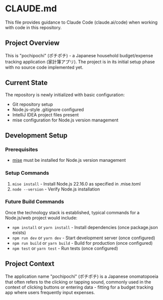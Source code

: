 # CLAUDE.md

This file provides guidance to Claude Code (claude.ai/code) when working with code in this repository.

## Project Overview

This is "pochipochi" (ポチポチ) - a Japanese household budget/expense tracking application (家計簿アプリ). The project is in its initial setup phase with no source code implemented yet.

## Current State

The repository is newly initialized with basic configuration:
- Git repository setup 
- Node.js-style .gitignore configured
- IntelliJ IDEA project files present
- mise configuration for Node.js version management

## Development Setup

### Prerequisites
- [mise](https://mise.jdx.dev/) must be installed for Node.js version management

### Setup Commands
1. `mise install` - Install Node.js 22.16.0 as specified in .mise.toml
2. `node --version` - Verify Node.js installation

### Future Build Commands
Once the technology stack is established, typical commands for a Node.js/web project would include:

- `npm install` or `yarn install` - Install dependencies (once package.json exists)
- `npm run dev` or `yarn dev` - Start development server (once configured)
- `npm run build` or `yarn build` - Build for production (once configured)
- `npm test` or `yarn test` - Run tests (once configured)

## Project Context

The application name "pochipochi" (ポチポチ) is a Japanese onomatopoeia that often refers to the clicking or tapping sound, commonly used in the context of clicking buttons or entering data - fitting for a budget tracking app where users frequently input expenses.